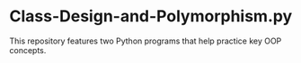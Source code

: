 # Class-Design-and-Polymorphism.py
This repository features two Python programs that help practice key OOP concepts.
